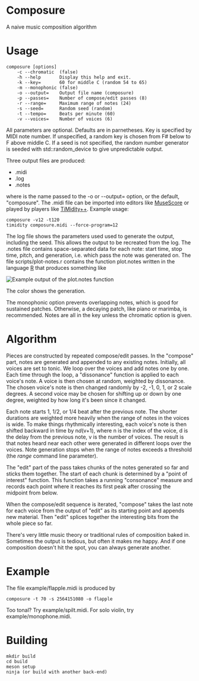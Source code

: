 # Composure
A naive music composition algorithm

# Usage
    composure [options]
        -c --chromatic  (false)
        -h --help       Display this help and exit.
        -k --key=       60 for middle C (random 54 to 65)
        -m --monophonic (false)
        -o --output=    Output file name (composure)
        -p --passes=    Number of compose/edit passes (8)
        -r --range=     Maximum range of notes (24)
        -s --seed=      Random seed (random)
        -t --tempo=     Beats per minute (60)
        -v --voices=    Number of voices (6)

All parameters are optional. Defaults are in parnetheses. Key is specified by MIDI note number. If unspecified, a random key is chosen from F# below to F above middle C. If a seed is not specified, the random number generator is seeded with std::random_device to give unpredictable output.

Three output files are produced:
* <filename>.midi
* <filename>.log
* <filename>.notes

where <filename> is the name passed to the -o or --output= option, or the default, "composure". The .midi file can be imported into editors like [MuseScore](https://musescore.org) or played by players like [TiMidity++](http://timidity.sourceforge.net). Example usage:

    composure -v12 -t120
    timidity composure.midi --force-program=12

The log file shows the parameters used used to generate the output, including the seed. This allows the output to be recreated from the log. The .notes file contains space-separated data for each note: start time, stop time, pitch, and generation, i.e. which pass the note was generated on. The file scripts/plot-notes.r contains the function plot.notes written in the language [R](https://www.r-project.org/) that produces something like

![Example output of the plot.notes function](example/flapple.png)

The color shows the generation.

The monophonic option prevents overlapping notes, which is good for sustained patches.
Otherwise, a decaying patch, like piano or marimba, is recommended. Notes are all in the key unless the chromatic option is given.

# Algorithm
Pieces are constructed by repeated compose/edit passes. In the "compose" part, notes are generated and appended to any existing notes. Initially, all voices are set to tonic. We loop over the voices and add notes one by one. Each time through the loop, a "dissonance" function is applied to each voice's note. A voice is then chosen at random, weighted by dissonance. The chosen voice's note is then changed randomly by -2, -1, 0, 1, or 2 scale degrees. A second voice may be chosen for shifting up or down by one degree, weighted by how long it's been since it changed.

Each note starts 1, 1/2, or 1/4 beat after the previous note. The shorter durations are weighted more heavily when the range of notes in the voices is wide. To make things rhythmically interesting, each voice's note is then shifted backward in time by n*d*(v+1), where n is the index of the voice, d is the delay from the previous note, v is the number of voices. The result is that notes heard near each other were generated in different loops over the voices. Note generation stops when the range of notes exceeds a threshold (the *range* command line parameter).

The "edit" part of the pass takes chunks of the notes generated so far and sticks them together. The start of each chunk is determined by a "point of interest" function. This function takes a running "consonance" measure and records each point where it reaches its first peak after crossing the midpoint from below.

When the compose/edit sequence is iterated, "compose" takes the last note for each voice from the output of "edit" as its starting point and appends new material. Then "edit" splices together the interesting bits from the whole piece so far.

There's very little music theory or traditional rules of composition baked in. Sometimes the output is tedious, but often it makes me happy. And if one composition doesn't hit the spot, you can always generate another.

# Example
The file example/flapple.midi is produced by

    composure -t 70 -s 2564151080 -o flapple

Too tonal? Try example/spilt.midi. For solo violin, try example/monophone.midi.

# Building

    mkdir build
    cd build
    meson setup
    ninja (or build with another back-end)
